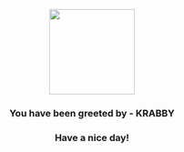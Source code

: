 <p align="center">
            <img src="https://raw.githubusercontent.com/PokeAPI/sprites/master/sprites/pokemon/98.png" width="150" height="150">
          </p>
          <h3 align="center">You have been greeted by - <b>KRABBY</b></h3>
          <h3 align="center">Have a nice day!</h3>
